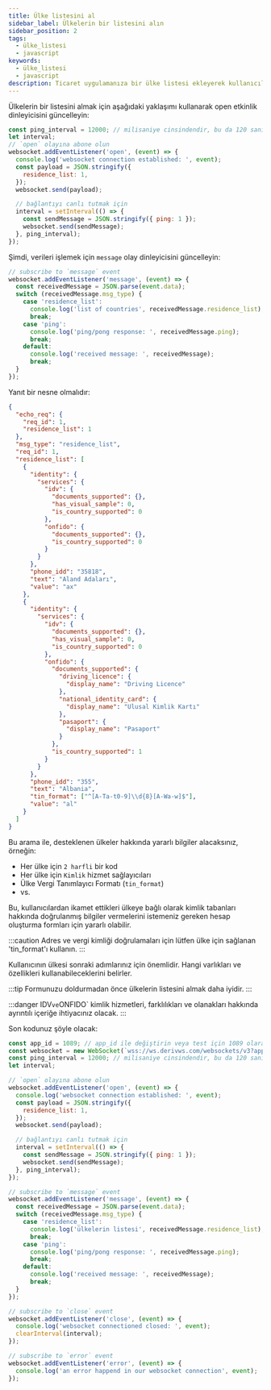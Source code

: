 ```yaml
---
title: Ülke listesini al
sidebar_label: Ülkelerin bir listesini alın
sidebar_position: 2
tags:
  - ülke_listesi
  - javascript
keywords:
  - ülke_listesi
  - javascript
description: Ticaret uygulamanıza bir ülke listesi ekleyerek kullanıcılarınız hakkında bilgi alın. Bu JavaScript API örneği ile bunu nasıl yapacağınızı öğrenin.
---
```


<!-- :::caution
You can learn more about countries [here](/docs/terminology/trading/residence-list)
::: -->

Ülkelerin bir listesini almak için aşağıdaki yaklaşımı kullanarak open etkinlik dinleyicisini güncelleyin:

```js title="index.js" showLineNumbers
const ping_interval = 12000; // milisaniye cinsindendir, bu da 120 saniyeye eşittir
let interval;
// `open` olayına abone olun
websocket.addEventListener('open', (event) => {
  console.log('websocket connection established: ', event);
  const payload = JSON.stringify({
    residence_list: 1,
  });
  websocket.send(payload);

  // bağlantıyı canlı tutmak için
  interval = setInterval(() => {
    const sendMessage = JSON.stringify({ ping: 1 });
    websocket.send(sendMessage);
  }, ping_interval);
});
```

Şimdi, verileri işlemek için `message` olay dinleyicisini güncelleyin:

```js title="index.js" showLineNumbers
// subscribe to `message` event
websocket.addEventListener('message', (event) => {
  const receivedMessage = JSON.parse(event.data);
  switch (receivedMessage.msg_type) {
    case 'residence_list':
      console.log('list of countries', receivedMessage.residence_list);
      break;
    case 'ping':
      console.log('ping/pong response: ', receivedMessage.ping);
      break;
    default:
      console.log('received message: ', receivedMessage);
      break;
  }
});
```

Yanıt bir nesne olmalıdır:

```json showLineNumbers
{
  "echo_req": {
    "req_id": 1,
    "residence_list": 1
  },
  "msg_type": "residence_list",
  "req_id": 1,
  "residence_list": [
    {
      "identity": {
        "services": {
          "idv": {
            "documents_supported": {},
            "has_visual_sample": 0,
            "is_country_supported": 0
          },
          "onfido": {
            "documents_supported": {},
            "is_country_supported": 0
          }
        }
      },
      "phone_idd": "35818",
      "text": "Aland Adaları",
      "value": "ax"
    },
    {
      "identity": {
        "services": {
          "idv": {
            "documents_supported": {},
            "has_visual_sample": 0,
            "is_country_supported": 0
          },
          "onfido": {
            "documents_supported": {
              "driving_licence": {
                "display_name": "Driving Licence"
              },
              "national_identity_card": {
                "display_name": "Ulusal Kimlik Kartı"
              },
              "pasaport": {
                "display_name": "Pasaport"
              }
            },
            "is_country_supported": 1
          }
        }
      },
      "phone_idd": "355",
      "text": "Albania",
      "tin_format": ["^[A-Ta-t0-9]\\d{8}[A-Wa-w]$"],
      "value": "al"
    }
  ]
}
```

Bu arama ile, desteklenen ülkeler hakkında yararlı bilgiler alacaksınız, örneğin:

- Her ülke için `2 harfli` bir kod
- Her ülke için `Kimlik` hizmet sağlayıcıları
- Ülke Vergi Tanımlayıcı Formatı (`tin_format`)
- vs.

Bu, kullanıcılardan ikamet ettikleri ülkeye bağlı olarak kimlik tabanları hakkında doğrulanmış bilgiler vermelerini istemeniz gereken hesap oluşturma formları için yararlı olabilir.

:::caution
Adres ve vergi kimliği doğrulamaları için lütfen ülke için sağlanan 'tin_format'ı kullanın.
:::

Kullanıcının ülkesi sonraki adımlarınız için önemlidir. Hangi varlıkları ve özellikleri kullanabileceklerini belirler.

:::tip
Formunuzu doldurmadan önce ülkelerin listesini almak daha iyidir.
:::

:::danger
IDV`ve`ONFIDO\` kimlik hizmetleri, farklılıkları ve olanakları hakkında ayrıntılı içeriğe ihtiyacınız olacak.
:::

Son kodunuz şöyle olacak:

```js title="index.js" showLineNumbers
const app_id = 1089; // app_id ile değiştirin veya test için 1089 olarak bırakın.
const websocket = new WebSocket(`wss://ws.derivws.com/websockets/v3?app_id=${app_id}`);
const ping_interval = 12000; // milisaniye cinsindendir, bu da 120 saniyeye eşittir
let interval;

// `open` olayına abone olun
websocket.addEventListener('open', (event) => {
  console.log('websocket connection established: ', event);
  const payload = JSON.stringify({
    residence_list: 1,
  });
  websocket.send(payload);

  // bağlantıyı canlı tutmak için
  interval = setInterval(() => {
    const sendMessage = JSON.stringify({ ping: 1 });
    websocket.send(sendMessage);
  }, ping_interval);
});

// subscribe to `message` event
websocket.addEventListener('message', (event) => {
  const receivedMessage = JSON.parse(event.data);
  switch (receivedMessage.msg_type) {
    case 'residence_list':
      console.log('ülkelerin listesi', receivedMessage.residence_list);
      break;
    case 'ping':
      console.log('ping/pong response: ', receivedMessage.ping);
      break;
    default:
      console.log('received message: ', receivedMessage);
      break;
  }
});

// subscribe to `close` event
websocket.addEventListener('close', (event) => {
  console.log('websocket connectioned closed: ', event);
  clearInterval(interval);
});

// subscribe to `error` event
websocket.addEventListener('error', (event) => {
  console.log('an error happend in our websocket connection', event);
});
```
